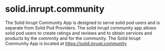 # solid.inrupt.community
The Solid Inrupt Community App is designed to serve solid pod users and is separate from Solid Pod Providers.
The solid inrupt community app allows solid pod users to create ratings and reviews and to obtain services and products by the commnity and for the community.
The Solid Inrupt Community App is located at https://solid.inrupt.community
